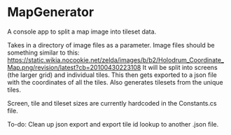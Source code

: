 # MapGenerator
A console app to split a map image into tileset data.

Takes in a directory of image files as a parameter.
Image files should be something similar to this: https://static.wikia.nocookie.net/zelda/images/b/b2/Holodrum_Coordinate_Map.png/revision/latest?cb=20100430223108
It will be split into screens (the larger grid) and individual tiles. 
This then gets exported to a json file with the coordinates of all the tiles.
Also generates tilesets from the unique tiles.

Screen, tile and tileset sizes are currently hardcoded in the Constants.cs file.

To-do: Clean up json export and export tile id lookup to another .json file.
